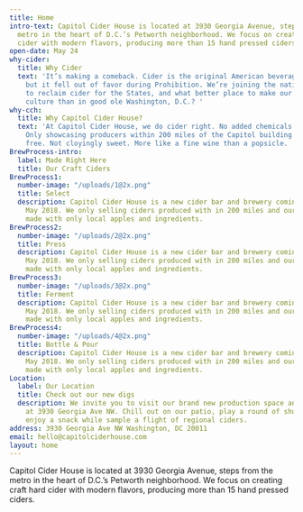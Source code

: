 ```yaml
---
title: Home
intro-text: Capitol Cider House is located at 3930 Georgia Avenue, steps from the
  metro in the heart of D.C.’s Petworth neighborhood. We focus on creating craft hard
  cider with modern flavors, producing more than 15 hand pressed ciders.
open-date: May 24
why-cider:
  title: Why Cider
  text: 'It’s making a comeback. Cider is the original American beverage of choice,
    but it fell out of favor during Prohibition. We’re joining the national movement
    to reclaim cider for the States, and what better place to make our mark on Americana
    culture than in good ole Washington, D.C.? '
why-cch:
  title: Why Capitol Cider House?
  text: 'At Capitol Cider House, we do cider right. No added chemicals or preservatives.
    Only showcasing producers within 200 miles of the Capitol building. Always gluten
    free. Not cloyingly sweet. More like a fine wine than a popsicle. '
BrewProcess-intro:
  label: Made Right Here
  title: Our Craft Ciders
BrewProcess1:
  number-image: "/uploads/1@2x.png"
  title: Select
  description: Capitol Cider House is a new cider bar and brewery coming to Petworth
    May 2018. We only selling ciders produced with in 200 miles and our brew’s are
    made with only local apples and ingredients.
BrewProcess2:
  number-image: "/uploads/2@2x.png"
  title: Press
  description: Capitol Cider House is a new cider bar and brewery coming to Petworth
    May 2018. We only selling ciders produced with in 200 miles and our brew’s are
    made with only local apples and ingredients.
BrewProcess3:
  number-image: "/uploads/3@2x.png"
  title: Ferment
  description: Capitol Cider House is a new cider bar and brewery coming to Petworth
    May 2018. We only selling ciders produced with in 200 miles and our brew’s are
    made with only local apples and ingredients.
BrewProcess4:
  number-image: "/uploads/4@2x.png"
  title: Bottle & Pour
  description: Capitol Cider House is a new cider bar and brewery coming to Petworth
    May 2018. We only selling ciders produced with in 200 miles and our brew’s are
    made with only local apples and ingredients.
Location:
  label: Our Location
  title: Check out our new digs
  description: We invite you to visit our brand new production space and tasting room
    at 3930 Georgia Ave NW. Chill out on our patio, play a round of shuffleboard and
    enjoy a snack while sample a flight of regional ciders.
address: 3930 Georgia Ave NW Washington, DC 20011
email: hello@capitolciderhouse.com
layout: home
---
```


Capitol Cider House is located at 3930 Georgia Avenue, steps from the metro in the heart of D.C.’s Petworth neighborhood. We focus on creating craft hard cider with modern flavors, producing more than 15 hand pressed ciders.
